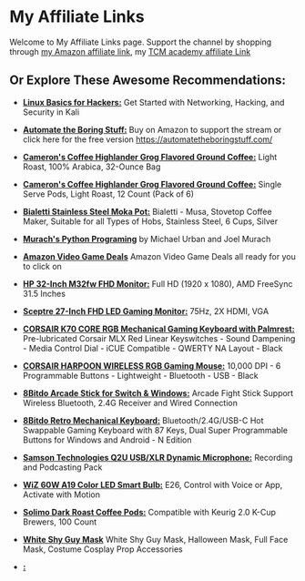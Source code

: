 # My Affiliate Links

Welcome to My Affiliate Links page. Support the channel by shopping through [my Amazon affiliate link](https://amzn.to/3n1nAgO), my [TCM academy affiliate Link](https://academy.tcm-sec.com/courses/?affcode=770707_seneyt4m) 

## Or Explore These Awesome Recommendations:

- [**Linux Basics for Hackers:**](https://amzn.to/3CRhbfs)
  Get Started with Networking, Hacking, and Security in Kali

- [**Automate the Boring Stuff:**](https://amzn.to/46BGyz1)
  Buy on Amazon to support the stream or click here for the free version https://automatetheboringstuff.com/

- [**Cameron's Coffee Highlander Grog Flavored Ground Coffee:**](https://amzn.to/3GlCKXY)
  Light Roast, 100% Arabica, 32-Ounce Bag

- [**Cameron's Coffee Highlander Grog Flavored Ground Coffee:**](https://amzn.to/46E2XM3)
  Single Serve Pods, Light Roast, 12 Count (Pack of 6)

- [**Bialetti Stainless Steel Moka Pot:**](https://amzn.to/3RptzvR)
  Bialetti - Musa, Stovetop Coffee Maker, Suitable for all Types of Hobs, Stainless Steel, 6 Cups, Silver
   
- [**Murach's Python Programing**](https://amzn.to/3FU4dzD)
  by Michael Urban and Joel Murach

- [**Amazon Video Game Deals**](https://www.amazon.com/s?k=video+games&i=videogames&camp=1789&creative=9325&linkCode=ur2&linkId=62ef8789832ef45b83222b08fc16f6e8&tag=doy07-20)
  Amazon Video Game Deals all ready for you to click on

- [**HP 32-Inch M32fw FHD Monitor:**](https://amzn.to/3NIVJjo)
  Full HD (1920 x 1080), AMD FreeSync 31.5 Inches

- [**Sceptre 27-Inch FHD LED Gaming Monitor:**](https://amzn.to/3GXzkuI)
  75Hz, 2X HDMI, VGA

- [**CORSAIR K70 CORE RGB Mechanical Gaming Keyboard with Palmrest:**](https://amzn.to/3RCl67n)
  Pre-lubricated Corsair MLX Red Linear Keyswitches - Sound Dampening - Media Control Dial - iCUE Compatible - QWERTY NA Layout - Black

- [**CORSAIR HARPOON WIRELESS RGB Gaming Mouse:**](https://amzn.to/3vgJYu2)
  10,000 DPI - 6 Programmable Buttons - Lightweight - Bluetooth - USB - Black

- [**8Bitdo Arcade Stick for Switch & Windows:**](https://amzn.to/3RHVrdF)
  Arcade Fight Stick Support Wireless Bluetooth, 2.4G Receiver and Wired Connection

- [**8Bitdo Retro Mechanical Keyboard:**](https://amzn.to/3RFDgFn)
  Bluetooth/2.4G/USB-C Hot Swappable Gaming Keyboard with 87 Keys, Dual Super Programmable Buttons for Windows and Android - N Edition

- [**Samson Technologies Q2U USB/XLR Dynamic Microphone:**](https://amzn.to/3N4X80f)
  Recording and Podcasting Pack

- [**WiZ 60W A19 Color LED Smart Bulb:**](https://amzn.to/405ThIC)
  E26, Control with Voice or App, Activate with Motion

- [**Solimo Dark Roast Coffee Pods:**](https://amzn.to/3HQ7ekV)
  Compatible with Keurig 2.0 K-Cup Brewers, 100 Count

- [**White Shy Guy Mask**](https://amzn.to/3Qyro7x)
  White Shy Guy Mask, Halloween Mask, Full Face Mask, Costume Cosplay Prop Accessories

- [**:**]()


